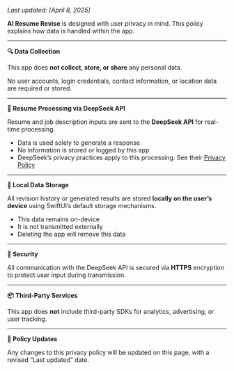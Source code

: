 *Last updated: [April 8, 2025]*

**AI Resume Revise** is designed with user privacy in mind. This policy explains how data is handled within the app.

---

**🔍 Data Collection**

This app does **not collect, store, or share** any personal data.

No user accounts, login credentials, contact information, or location data are required or stored.

---

**🤖 Resume Processing via DeepSeek API**

Resume and job description inputs are sent to the **DeepSeek API** for real-time processing.

- Data is used solely to generate a response
- No information is stored or logged by this app
- DeepSeek’s privacy practices apply to this processing. See their [Privacy Policy](https://cdn.deepseek.com/policies/zh-CN/deepseek-privacy-policy.html)

---

**💾 Local Data Storage**

All revision history or generated results are stored **locally on the user’s device** using SwiftUI’s default storage mechanisms.

- This data remains on-device
- It is not transmitted externally
- Deleting the app will remove this data

---

**🔐 Security**

All communication with the DeepSeek API is secured via **HTTPS** encryption to protect user input during transmission.

---

**📦 Third-Party Services**

This app does **not** include third-party SDKs for analytics, advertising, or user tracking.

---

**🔄 Policy Updates**

Any changes to this privacy policy will be updated on this page, with a revised “Last updated” date.
